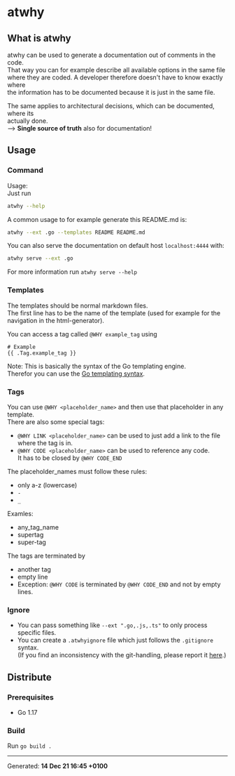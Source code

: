 # atwhy

## What is atwhy

atwhy can be used to generate a documentation out of comments in the code.  
That way you can for example describe all available options in the same file  
where they are coded. A developer therefore doesn't have to know exactly where  
the information has to be documented because it is just in the same file.

The same applies to architectural decisions, which can be documented, where its  
actually done.  
--> __Single source of truth__ also for documentation!

## Usage

### Command

Usage:  
Just run  
```bash  
atwhy --help  
```  
A common usage to for example generate this README.md is:  
```bash  
atwhy --ext .go --templates README README.md  
```

You can also serve the documentation on default host `localhost:4444` with:  
```bash  
atwhy serve --ext .go  
```  
For more information run `atwhy serve --help`

### Templates

 The templates should be normal markdown files.  
 The first line has to be the name of the template (used for example for the navigation in the html-generator).  
  
 You can access a tag called `@WHY example_tag` using  
 ```text  
 # Example  
 {{ .Tag.example_tag }}  
 ```  
  
 Note: This is basically the syntax of the Go templating engine.  
 Therefor you can use the [Go templating syntax](https://learn.hashicorp.com/tutorials/nomad/go-template-syntax?in=nomad/templates).

### Tags

You can use `@WHY <placeholder_name>` and then use that placeholder in any template.  
There are also some special tags:  
* `@WHY LINK <placeholder_name>` can be used to just add a link to the file where the tag is in.  
* `@WHY CODE <placeholder_name>` can be used to reference any code.  
  It has to be closed by `@WHY CODE_END`

The placeholder_names must follow these rules:  
 * only a-z (lowercase)  
 * `-`  
 * `_`  
  
Examles:  
 * any_tag_name  
 * supertag  
 * super-tag

The tags are terminated by

* another tag
* empty line
* Exception: `@WHY CODE` is terminated by `@WHY CODE_END` and not by empty lines.

### Ignore

* You can pass something like `--ext ".go,.js,.ts"` to only process specific files.
* You can create a `.atwhyignore` file which just follows the `.gitignore` syntax.  
  (If you find an inconsistency with the git-handling, please report it 
  [here](https://github.com/aligator/NoGo/issues).)

## Distribute

### Prerequisites

* Go 1.17

### Build

Run `go build .`  

---
Generated: __14 Dec 21 16:45 +0100__

